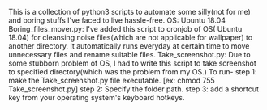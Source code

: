 This is a collection of python3 scripts to automate some silly(not for me) and boring stuffs I've faced to live hassle-free.
OS: Ubuntu  18.04
Boring_files_mover.py:
I've added this script to cronjob of OS( Ubuntu 18.04) for cleansing noise files(which are not applicable for wallpaper) to another directory. It automatically runs everyday at certain time to move unnecessary files and rename suitable files.
Take_screenshot.py:
Due to some stubborn problem of OS, I had to write this script to take screenshot to specified directory(which was the problem from my OS.)
To run- 
step 1: make the Take_screenshot.py file executable. [ex: chmod 755 Take_screenshot.py]
step 2: Specify the folder path.
step 3: add a shortcut key from your operating system's keyboard hotkeys. 

